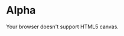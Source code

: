 # Alpha

<div class="gm4html5_div_class" id="gm4html5_div_id">

  <canvas id="canvas" width="640" height="360" >
    <p>Your browser doesn't support HTML5 canvas.</p>
  </canvas>
</div>
<script type="text/javascript" src="html5game/Chronicle Destiny.js?cachebust=463298835"></script>
<script>window.onload = GameMaker_Init;</script>